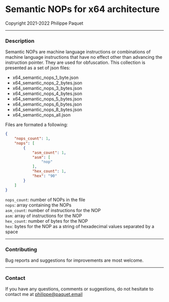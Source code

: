 # Semantic NOPs for x64 architecture
Copyright 2021-2022 Philippe Paquet

---

### Description

Semantic NOPs are machine language instructions or combinations of machine language instructions that have no effect other than advancing the instruction pointer. They are used for obfuscation. This collection is presented as a set of json files:
- x64_semantic_nops_1_byte.json
- x64_semantic_nops_2_bytes.json
- x64_semantic_nops_3_bytes.json
- x64_semantic_nops_4_bytes.json
- x64_semantic_nops_5_bytes.json
- x64_semantic_nops_6_bytes.json
- x64_semantic_nops_8_bytes.json
- x64_semantic_nops_all.json

Files are formated a following:
```json
{
    "nops_count": 1,
    "nops": [
        {
            "asm_count": 1,
            "asm": [
                "nop"
            ],
            "hex_count": 1,
            "hex": "90"
        }
    ]
}
```

`nops_count`: number of NOPs in the file  
`nops`: array containing the NOPs  
`asm_count`: number of instructions for the NOP  
`asm`: array of instructions for the NOP  
`hex_count`: number of bytes for the NOP  
`hex`: bytes for the NOP as a string of hexadecimal values separated by a space  

---

### Contributing

Bug reports and suggestions for improvements are most welcome.

---

### Contact

If you have any questions, comments or suggestions, do not hesitate to contact me at philippe@paquet.email
